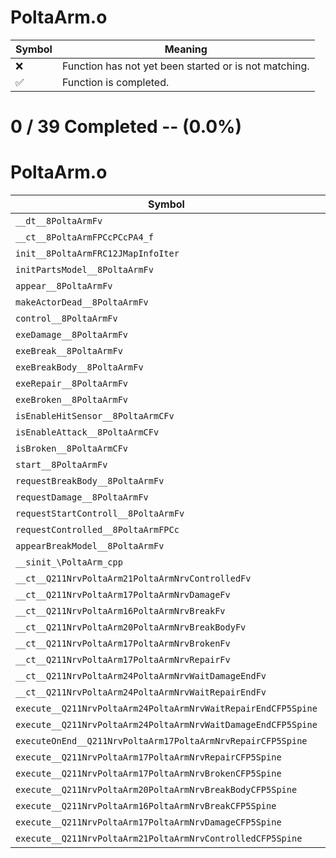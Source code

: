 # PoltaArm.o
| Symbol | Meaning 
| ------------- | ------------- 
| :x: | Function has not yet been started or is not matching. 
| :white_check_mark: | Function is completed. 


# 0 / 39 Completed -- (0.0%)
# PoltaArm.o
| Symbol | Decompiled? |
| ------------- | ------------- |
| `__dt__8PoltaArmFv` | :x: |
| `__ct__8PoltaArmFPCcPCcPA4_f` | :x: |
| `init__8PoltaArmFRC12JMapInfoIter` | :x: |
| `initPartsModel__8PoltaArmFv` | :x: |
| `appear__8PoltaArmFv` | :x: |
| `makeActorDead__8PoltaArmFv` | :x: |
| `control__8PoltaArmFv` | :x: |
| `exeDamage__8PoltaArmFv` | :x: |
| `exeBreak__8PoltaArmFv` | :x: |
| `exeBreakBody__8PoltaArmFv` | :x: |
| `exeRepair__8PoltaArmFv` | :x: |
| `exeBroken__8PoltaArmFv` | :x: |
| `isEnableHitSensor__8PoltaArmCFv` | :x: |
| `isEnableAttack__8PoltaArmCFv` | :x: |
| `isBroken__8PoltaArmCFv` | :x: |
| `start__8PoltaArmFv` | :x: |
| `requestBreakBody__8PoltaArmFv` | :x: |
| `requestDamage__8PoltaArmFv` | :x: |
| `requestStartControll__8PoltaArmFv` | :x: |
| `requestControlled__8PoltaArmFPCc` | :x: |
| `appearBreakModel__8PoltaArmFv` | :x: |
| `__sinit_\PoltaArm_cpp` | :x: |
| `__ct__Q211NrvPoltaArm21PoltaArmNrvControlledFv` | :x: |
| `__ct__Q211NrvPoltaArm17PoltaArmNrvDamageFv` | :x: |
| `__ct__Q211NrvPoltaArm16PoltaArmNrvBreakFv` | :x: |
| `__ct__Q211NrvPoltaArm20PoltaArmNrvBreakBodyFv` | :x: |
| `__ct__Q211NrvPoltaArm17PoltaArmNrvBrokenFv` | :x: |
| `__ct__Q211NrvPoltaArm17PoltaArmNrvRepairFv` | :x: |
| `__ct__Q211NrvPoltaArm24PoltaArmNrvWaitDamageEndFv` | :x: |
| `__ct__Q211NrvPoltaArm24PoltaArmNrvWaitRepairEndFv` | :x: |
| `execute__Q211NrvPoltaArm24PoltaArmNrvWaitRepairEndCFP5Spine` | :x: |
| `execute__Q211NrvPoltaArm24PoltaArmNrvWaitDamageEndCFP5Spine` | :x: |
| `executeOnEnd__Q211NrvPoltaArm17PoltaArmNrvRepairCFP5Spine` | :x: |
| `execute__Q211NrvPoltaArm17PoltaArmNrvRepairCFP5Spine` | :x: |
| `execute__Q211NrvPoltaArm17PoltaArmNrvBrokenCFP5Spine` | :x: |
| `execute__Q211NrvPoltaArm20PoltaArmNrvBreakBodyCFP5Spine` | :x: |
| `execute__Q211NrvPoltaArm16PoltaArmNrvBreakCFP5Spine` | :x: |
| `execute__Q211NrvPoltaArm17PoltaArmNrvDamageCFP5Spine` | :x: |
| `execute__Q211NrvPoltaArm21PoltaArmNrvControlledCFP5Spine` | :x: |
